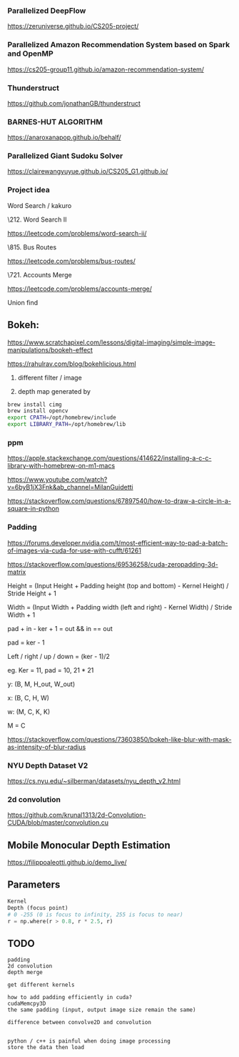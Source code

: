 ### Parallelized DeepFlow

https://zeruniverse.github.io/CS205-project/

### Parallelized Amazon Recommendation System based on Spark and OpenMP

https://cs205-group11.github.io/amazon-recommendation-system/

### Thunderstruct

https://github.com/jonathanGB/thunderstruct

### BARNES-HUT ALGORITHM

https://anaroxanapop.github.io/behalf/

### Parallelized Giant Sudoku Solver

https://clairewangyuyue.github.io/CS205_G1.github.io/



### Project idea

Word Search / kakuro 

\212. Word Search II

https://leetcode.com/problems/word-search-ii/

\815. Bus Routes

https://leetcode.com/problems/bus-routes/

\721. Accounts Merge

https://leetcode.com/problems/accounts-merge/

Union find



## Bokeh:

https://www.scratchapixel.com/lessons/digital-imaging/simple-image-manipulations/bookeh-effect

https://rahulrav.com/blog/bokehlicious.html

1. different filter / image

2. depth map generated by


```bash
brew install cimg
brew install opencv
export CPATH=/opt/homebrew/include
export LIBRARY_PATH=/opt/homebrew/lib
```

### ppm

https://apple.stackexchange.com/questions/414622/installing-a-c-c-library-with-homebrew-on-m1-macs

https://www.youtube.com/watch?v=6byB1jX3Fnk&ab_channel=MilanGuidetti

https://stackoverflow.com/questions/67897540/how-to-draw-a-circle-in-a-square-in-python



### Padding

https://forums.developer.nvidia.com/t/most-efficient-way-to-pad-a-batch-of-images-via-cuda-for-use-with-cufft/61261

https://stackoverflow.com/questions/69536258/cuda-zeropadding-3d-matrix

Height = (Input Height + Padding height (top and bottom) - Kernel Height) / Stride Height + 1

Width = (Input Width + Padding width (left and right) - Kernel Width) / Stride Width + 1

pad + in - ker + 1 = out && in == out

pad = ker - 1

Left / right / up / down = (ker - 1)/2

eg. Ker = 11, pad = 10, 21 * 21



y: (B, M, H_out, W_out)

x: (B, C, H, W)

w: (M, C, K, K)

M = C

https://stackoverflow.com/questions/73603850/bokeh-like-blur-with-mask-as-intensity-of-blur-radius

### NYU Depth Dataset V2

https://cs.nyu.edu/~silberman/datasets/nyu_depth_v2.html

### 2d convolution

https://github.com/krunal1313/2d-Convolution-CUDA/blob/master/convolution.cu



## Mobile Monocular Depth Estimation

https://filippoaleotti.github.io/demo_live/

## Parameters

```python
Kernel
Depth (focus point)
# 0 -255 (0 is focus to infinity, 255 is focus to near)
r = np.where(r > 0.8, r * 2.5, r)
```

## TODO

```
padding
2d convolution
depth merge

get different kernels
```

```
how to add padding efficiently in cuda?
cudaMemcpy3D
the same padding (input, output image size remain the same)

difference between convolve2D and convolution


python / c++ is painful when doing image processing
store the data then load
```

